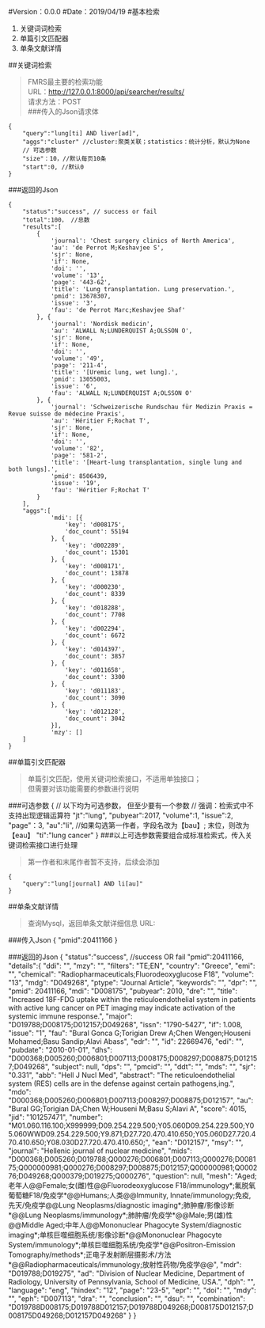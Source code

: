 #Version：0.0.0
#Date：2019/04/19
#基本检索
1. 关键词词检索
2. 单篇引文匹配器
3. 单条文献详情

##关键词检索
>FMRS最主要的检索功能  
>URL：http://127.0.0.1:8000/api/searcher/results/  
>请求方法：POST  
###传入的Json请求体  

	{
		"query":"lung[ti] AND liver[ad]",
		"aggs":"cluster" //cluster:聚类关联；statistics：统计分析，默认为None
		// 可选参数
		"size"：10，//默认每页10条
		"start":0, //默认0
	}

###返回的Json

	{
		"status":"success", // success or fail
		"total":100， //总数
		"results":[
			{
				'journal': 'Chest surgery clinics of North America',
				'au': 'de Perrot M;Keshavjee S',
				'sjr': None,
				'if': None,
				'doi': '',
				'volume': '13',
				'page': '443-62',
				'title': 'Lung transplantation. Lung preservation.',
				'pmid': 13678307,
				'issue': '3',
				'fau': 'de Perrot Marc;Keshavjee Shaf'
			}, {
				'journal': 'Nordisk medicin',
				'au': 'ALWALL N;LUNDERQUIST A;OLSSON O',
				'sjr': None,
				'if': None,
				'doi': '',
				'volume': '49',
				'page': '211-4',
				'title': '[Uremic lung, wet lung].',
				'pmid': 13055003,
				'issue': '6',
				'fau': 'ALWALL N;LUNDERQUIST A;OLSSON O'
			}, {
				'journal': 'Schweizerische Rundschau für Medizin Praxis = Revue suisse de médecine Praxis',
				'au': 'Héritier F;Rochat T',
				'sjr': None,
				'if': None,
				'doi': '',
				'volume': '82',
				'page': '581-2',
				'title': '[Heart-lung transplantation, single lung and both lungs].',
				'pmid': 8506439,
				'issue': '19',
				'fau': 'Héritier F;Rochat T'
			}
		],
		"aggs":[
				'mdi': [{
					'key': 'd008175',
					'doc_count': 55194
				}, {
					'key': 'd002289',
					'doc_count': 15301
				}, {
					'key': 'd008171',
					'doc_count': 13878
				}, {
					'key': 'd000230',
					'doc_count': 8339
				}, {
					'key': 'd018288',
					'doc_count': 7708
				}, {
					'key': 'd002294',
					'doc_count': 6672
				}, {
					'key': 'd014397',
					'doc_count': 3857
				}, {
					'key': 'd011658',
					'doc_count': 3300
				}, {
					'key': 'd011183',
					'doc_count': 3090
				}, {
					'key': 'd012128',
					'doc_count': 3042
				}],
				'mzy': []
		]
	}

##单篇引文匹配器
>单篇引文匹配，使用关键词检索接口，不适用单独接口；  
>但需要对该功能需要的参数进行说明

###可选参数
	{
		// 以下均为可选参数， 但至少要有一个参数
		// 强调：检索式中不支持出现逻辑运算符
		"jt":"lung",
		"pubyear":2017,
		"volume":1,
		"issue":2,
		"page"：3,
		"au":"li", //如果勾选第一作者，字段名改为【bau】; 末位，则改为【eau】
		"ti":"lung cancer"
	}
###以上可选参数需要组合成标准检索式，传入关键词检索接口进行处理
>第一作者和末尾作者暂不支持，后续会添加

	{
		"query":"lung[journal] AND li[au]"
	}

##单条文献详情
>查询Mysql，返回单条文献详细信息
>URL:

###传入Json
	{
		"pmid":20411166
	}

###返回的Json
	{
		"status":"success", //success OR fail
		"pmid":20411166,
		"details":{
			"ddi": "",
			"mzy": "",
			"filters": "TE;EN",
			"country": "Greece",
			"emi": "",
			"chemical": "Radiopharmaceuticals;Fluorodeoxyglucose F18",
			"volume": "13",
			"mdg": "D049268",
			"ptype": "Journal Article",
			"keywords": "",
			"dpr": "",
			"pmid": 20411166,
			"mdi": "D008175",
			"pubyear": 2010,
			"dre": "",
			"title": "Increased 18F-FDG uptake within the reticuloendothelial system in patients with active lung cancer on PET imaging may indicate activation of the systemic immune response.",
			"major": "D019788;D008175;D012157;D049268",
			"issn": "1790-5427",
			"if": 1.008,
			"issue": "1",
			"fau": "Bural Gonca G;Torigian Drew A;Chen Wengen;Houseni Mohamed;Basu Sandip;Alavi Abass",
			"edr": "",
			"id": 22669476,
			"edi": "",
			"pubdate": "2010-01-01",
			"dhs": "D000368;D005260;D006801;D007113;D008175;D008297;D008875;D012157;D049268",
			"subject": null,
			"dps": "",
			"pmcid": "",
			"ddt": "",
			"mds": "",
			"sjr": "0.331",
			"abb": "Hell J Nucl Med",
			"abstract": "The reticuloendothelial system (RES) cells are in the defense against certain pathogens,ing.",
			"mdo": "D000368;D005260;D006801;D007113;D008297;D008875;D012157",
			"au": "Bural GG;Torigian DA;Chen W;Houseni M;Basu S;Alavi A",
			"score": 4015,
			"jid": "101257471",
			"number": "M01.060.116.100;X999999;D09.254.229.500;Y05.060D09.254.229.500;Y05.060WWD09.254.229.500;Y9.871;D27.720.470.410.650;Y05.060D27.720.470.410.650;Y08.030D27.720.470.410.650;",
			"ean": "D012157",
			"msy": "",
			"journal": "Hellenic journal of nuclear medicine",
			"mids": "D000368;D005260;D019788;Q000276;D006801;D007113;Q000276;D008175;Q000000981;Q000276;D008297;D008875;D012157;Q000000981;Q000276;D049268;Q000379;D019275;Q000276",
			"question": null,
			"mesh": "Aged;老年人@@Female;女(雌)性@@Fluorodeoxyglucose F18/immunology*;氟脱氧葡萄糖F18/免疫学*@@Humans;人类@@Immunity, Innate/immunology;免疫, 先天/免疫学@@Lung Neoplasms/diagnostic imaging*;肺肿瘤/影像诊断*@@Lung Neoplasms/immunology*;肺肿瘤/免疫学*@@Male;男(雄)性@@Middle Aged;中年人@@Mononuclear Phagocyte System/diagnostic imaging*;单核巨噬细胞系统/影像诊断*@@Mononuclear Phagocyte System/immunology*;单核巨噬细胞系统/免疫学*@@Positron-Emission Tomography/methods*;正电子发射断层摄影术/方法*@@Radiopharmaceuticals/immunology;放射性药物/免疫学@@",
			"mdr": "D019788;D019275",
			"ad": "Division of Nuclear Medicine, Department of Radiology, University of Pennsylvania, School of Medicine, USA.",
			"dph": "",
			"language": "eng",
			"hindex": "12",
			"page": "23-5",
			"epr": "",
			"doi": "",
			"mdy": "",
			"eph": "D007113",
			"dra": "",
			"conclusion": "",
			"dsu": "",
			"combination": "D019788D008175;D019788D012157;D019788D049268;D008175D012157;D008175D049268;D012157D049268"
		}
	}